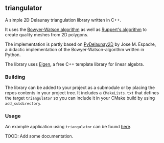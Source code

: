 ## triangulator

A simple 2D Delaunay triangulation library written in C++.

It uses the [Bowyer-Watson algorithm](https://en.wikipedia.org/wiki/Bowyer%E2%80%93Watson_algorithm) as well as [Ruppert's algorithm](https://en.wikipedia.org/wiki/Ruppert%27s_algorithm) to create quality meshes from 2D polygons.

The implementation is partly based on [PyDelaunay2D](https://github.com/jmespadero/pyDelaunay2D) by Jose M. Espadre, a didactic implementation of the Bowyer-Watson-algorithm written in Python.

The library uses [Eigen](http://eigen.tuxfamily.org/index.php?title=Main_Page), a free C++ template library for linear algebra.

### Building

The library can be added to your project as a submodule or by placing the repos contents in your project tree. It includes a `CMakeLists.txt` that defines the target `triangulator` so you can include it in your CMake build by using `add_subdirectory`.

### Usage

An example application using `triangulator` can be found [here](https://github.com/cp3-ws1920/applications).

TOOD: Add some documentation.
